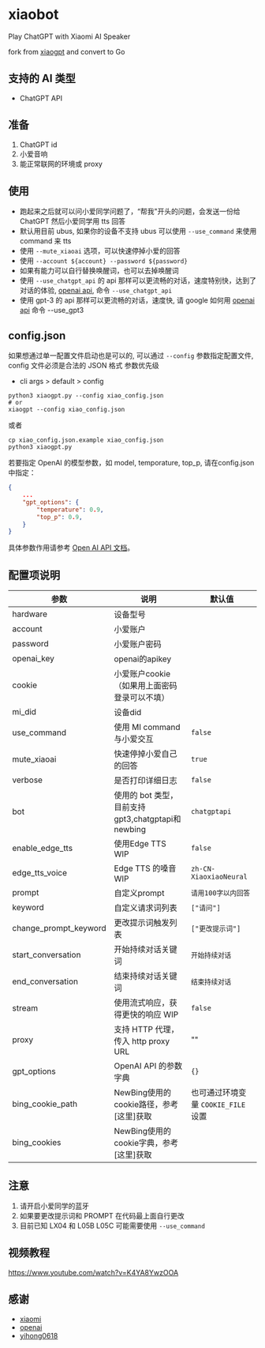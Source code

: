 # xiaobot


Play ChatGPT with Xiaomi AI Speaker

fork from [xiaogpt](https://github.com/yihong0618/xiaogpt) and convert to Go

## 支持的 AI 类型

- ChatGPT API

## 准备

1. ChatGPT id
2. 小爱音响
3. 能正常联网的环境或 proxy

## 使用

- 跑起来之后就可以问小爱同学问题了，“帮我"开头的问题，会发送一份给 ChatGPT 然后小爱同学用 tts 回答
- 默认用目前 ubus, 如果你的设备不支持 ubus 可以使用 `--use_command` 来使用 command 来 tts
- 使用 `--mute_xiaoai` 选项，可以快速停掉小爱的回答
- 使用 `--account ${account} --password ${password}`
- 如果有能力可以自行替换唤醒词，也可以去掉唤醒词
- 使用 `--use_chatgpt_api` 的 api 那样可以更流畅的对话，速度特别快，达到了对话的体验, [openai api](https://platform.openai.com/account/api-keys), 命令 `--use_chatgpt_api`
- 使用 gpt-3 的 api 那样可以更流畅的对话，速度快, 请 google 如何用 [openai api](https://platform.openai.com/account/api-keys) 命令 --use_gpt3

## config.json
如果想通过单一配置文件启动也是可以的, 可以通过 `--config` 参数指定配置文件, config 文件必须是合法的 JSON 格式
参数优先级
- cli args > default > config

```shell
python3 xiaogpt.py --config xiao_config.json
# or
xiaogpt --config xiao_config.json
```
或者
```shell
cp xiao_config.json.example xiao_config.json
python3 xiaogpt.py
```

若要指定 OpenAI 的模型参数，如 model, temporature, top_p, 请在config.json中指定：

```json
{
    ...
    "gpt_options": {
        "temperature": 0.9,
        "top_p": 0.9,
    }
}
```

具体参数作用请参考 [Open AI API 文档](https://platform.openai.com/docs/api-reference/chat/create)。
## 配置项说明

| 参数                  | 说明                                     | 默认值                              |
| --------------------- |----------------------------------------| ----------------------------------- |
| hardware              | 设备型号                                   |                                     |
| account               | 小爱账户                                   |                                     |
| password              | 小爱账户密码                                 |                                     |
| openai_key            | openai的apikey                          |                                     |
| cookie                | 小爱账户cookie （如果用上面密码登录可以不填）             |                                     |
| mi_did                | 设备did                                  |                                     |
| use_command           | 使用 MI command 与小爱交互                    | `false`                             |
| mute_xiaoai           | 快速停掉小爱自己的回答                            | `true`                              |
| verbose               | 是否打印详细日志                               | `false`                             |
| bot                   | 使用的 bot 类型，目前支持gpt3,chatgptapi和newbing | `chatgptapi`                        |
| enable_edge_tts       | 使用Edge TTS        WIP                  | `false`                             |
| edge_tts_voice        | Edge TTS 的嗓音        WIP                | `zh-CN-XiaoxiaoNeural`              |
| prompt                | 自定义prompt                              | `请用100字以内回答`                 |
| keyword               | 自定义请求词列表                               | `["请问"]`                          |
| change_prompt_keyword | 更改提示词触发列表                              | `["更改提示词"]`                    |
| start_conversation    | 开始持续对话关键词                              | `开始持续对话`                      |
| end_conversation      | 结束持续对话关键词                              | `结束持续对话`                      |
| stream                | 使用流式响应，获得更快的响应 WIP                     | `false`                             |
| proxy                 | 支持 HTTP 代理，传入 http proxy URL           | ""                                  |
| gpt_options           | OpenAI API 的参数字典                       | `{}`                                |
| bing_cookie_path      | NewBing使用的cookie路径，参考[这里]获取            | 也可通过环境变量 `COOKIE_FILE` 设置 |
| bing_cookies          | NewBing使用的cookie字典，参考[这里]获取            |                                     |


## 注意

1. 请开启小爱同学的蓝牙
2. 如果要更改提示词和 PROMPT 在代码最上面自行更改
3. 目前已知 LX04 和 L05B L05C 可能需要使用 `--use_command`

## 视频教程
https://www.youtube.com/watch?v=K4YA8YwzOOA



## 感谢

- [xiaomi](https://www.mi.com/)
- [openai](https://openai.com/)
- [yihong0618](https://github.com/yihong0618)

